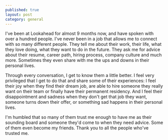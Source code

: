 ```yaml
---
published: true
layout: post
category: general
---
```

I've been at Lookahead for almost 9 months now, and have spoken with over a hundred people. I've never been in a job that allows me to connect with so many different people. They tell me about their work, their life, what they love doing, what they want to do in the future. They ask me for advice about their resume, career path, hiring process, company culture and much more. Sometimes they even share with me the ups and downs in their personal lives.

Through every conversation, I get to know them a little better. I feel very privileged that I get to do that and share some of their experiences: I feel their joy when they find their dream job, are able to hire someone they really want on their team or finally have their permanent residency. And I feel their disappointment and sadness when they don't get that job they want, someone turns down their offer, or something sad happens in their personal lives.

I'm humbled that so many of them trust me enough to have me as their sounding board and someone they'd come to when they need advice. Some of them even become my friends. Thank you to all the people who've trusted me.

